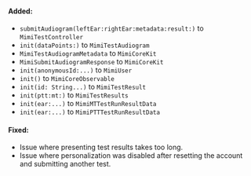 #### Added:
- `submitAudiogram(leftEar:rightEar:metadata:result:)` to `MimiTestController`
- `init(dataPoints:)` to `MimiTestAudiogram`
- `MimiTestAudiogramMetadata` to `MimiCoreKit`
- `MimiSubmitAudiogramResponse` to `MimiCoreKit`
- `init(anonymousId:...)` to `MimiUser`
- `init()` to `MimiCoreObservable`
- `init(id: String...)` to `MimiTestResult`
- `init(ptt:mt:)` to `MimiTestResults`
- `init(ear:...)` to `MimiMTTestRunResultData`
- `init(ear:...)` to `MimiPTTTestRunResultData`




#### Fixed:
- Issue where presenting test results takes too long.
- Issue where personalization was disabled after resetting the account and submitting another test.


